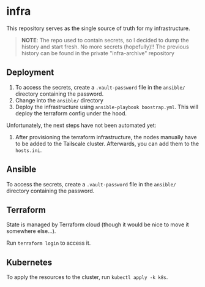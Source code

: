 # infra

This repository serves as the single source of truth for my infrastructure.

> **NOTE**: The repo used to contain secrets, so I decided to dump the history
and start fresh. No more secrets (hopefully)!! The previous history can be found
in the private "infra-archive" repository

## Deployment

1. To access the secrets, create a `.vault-password` file in the `ansible/`
directory containing the password.
2. Change into the `ansible/` directory
3. Deploy the infrastructure using `ansible-playbook boostrap.yml`. This will
deploy the terraform config under the hood.

Unfortunately, the next steps have not been automated yet:

1. After provisioning the terraform infrastructure, the nodes manually have to
be added to the Tailscale cluster. Afterwards, you can add them to the `hosts.ini`.

## Ansible

To access the secrets, create a `.vault-password` file in the `ansible/`
directory containing the password.

## Terraform

State is managed by Terraform cloud (though it would be nice to move it somewhere else...).

Run `terraform login` to access it.

## Kubernetes

To apply the resources to the cluster, run `kubectl apply -k k8s`.
